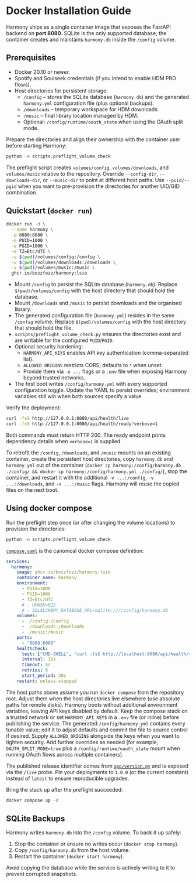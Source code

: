 # Docker Installation Guide

Harmony ships as a single container image that exposes the FastAPI backend on
**port 8080**. SQLite is the only supported database; the container creates and
maintains `harmony.db` inside the `/config` volume.

## Prerequisites

- Docker 20.10 or newer.
- Spotify and Soulseek credentials (if you intend to enable HDM PRO flows).
- Host directories for persistent storage:
  - `/config` – stores the SQLite database (`harmony.db`) and the generated
    `harmony.yml` configuration file (plus optional backups).
  - `/downloads` – temporary workspace for HDM downloads.
  - `/music` – final library location managed by HDM.
  - Optional: `/config/runtime/oauth_state` when using the OAuth split mode.

Prepare the directories and align their ownership with the container user
before starting Harmony:

```bash
python -m scripts.preflight_volume_check
```

The preflight script creates `volumes/config`, `volumes/downloads`, and
`volumes/music` relative to the repository. Override `--config-dir`,
`--downloads-dir`, or `--music-dir` to point at different host paths. Use
`--puid/--pgid` when you want to pre-provision the directories for another
UID/GID combination.

## Quickstart (`docker run`)

```bash
docker run -d \
  --name harmony \
  -p 8080:8080 \
  -e PUID=1000 \
  -e PGID=1000 \
  -e TZ=Etc/UTC \
  -v $(pwd)/volumes/config:/config \
  -v $(pwd)/volumes/downloads:/downloads \
  -v $(pwd)/volumes/music:/music \
  ghcr.io/bozzfozz/harmony:lsio
```

- Mount `/config` to persist the SQLite database (`harmony.db`). Replace
  `$(pwd)/volumes/config` with the host directory that should hold the database.
- Mount `/downloads` and `/music` to persist downloads and the organised
  library.
- The generated configuration file (`harmony.yml`) resides in the same `/config`
  volume. Replace `$(pwd)/volumes/config` with the host directory that should
  hold the file.
- `scripts/preflight_volume_check.py` ensures the directories exist and are
  writable for the configured `PUID`/`PGID`.
- Optional security hardening:
  - `HARMONY_API_KEYS` enables API key authentication (comma-separated list).
  - `ALLOWED_ORIGINS` restricts CORS; defaults to `*` when unset.
  - Provide them via `-e ...` flags or a `.env` file when exposing Harmony
    beyond trusted networks.
- The first boot writes `/config/harmony.yml` with every supported configuration
  toggle. Update the YAML to persist overrides; environment variables still win
  when both sources specify a value.

Verify the deployment:

```bash
curl -fsS http://127.0.0.1:8080/api/health/live
curl -fsS http://127.0.0.1:8080/api/health/ready?verbose=1
```

Both commands must return HTTP 200. The ready endpoint prints dependency details when
`verbose=1` is supplied.

To retrofit the `/config`, `/downloads`, and `/music` mounts on an existing
container, create the persistent host directories, copy `harmony.db` and
`harmony.yml` out of the container (`docker cp harmony:/config/harmony.db
./config/ && docker cp harmony:/config/harmony.yml ./config/`), stop the
container, and restart it with the additional `-v ...:/config`,
`-v ...:/downloads`, and `-v ...:/music` flags. Harmony will reuse the copied
files on the next boot.

## Using docker compose

Run the preflight step once (or after changing the volume locations) to provision
the directories:

```bash
python -m scripts.preflight_volume_check
```

[`compose.yaml`](../../compose.yaml) is the canonical docker compose definition:

```yaml
services:
  harmony:
    image: ghcr.io/bozzfozz/harmony:lsio
    container_name: harmony
    environment:
      - PUID=1000
      - PGID=1000
      - TZ=Etc/UTC
      # - UMASK=022
      # - SQLALCHEMY_DATABASE_URL=sqlite:////config/harmony.db
    volumes:
      - ./config:/config
      - ./downloads:/downloads
      - ./music:/music
    ports:
      - "8080:8080"
    healthcheck:
      test: ["CMD-SHELL", "curl -fsS http://localhost:8080/api/health/ready || exit 1"]
      interval: 15s
      timeout: 5s
      retries: 5
      start_period: 20s
    restart: unless-stopped
```

The host paths above assume you run `docker compose` from the repository root.
Adjust them when the host directories live elsewhere (use absolute paths for
remote disks). Harmony boots without additional environment variables, leaving
API keys disabled by default. Keep the compose stack on a trusted network or set
`HARMONY_API_KEYS` in a `.env` file (or inline) before publishing the service.
The generated `/config/harmony.yml` contains every tunable value; edit it to
adjust defaults and commit the file to source control if desired. Supply
`ALLOWED_ORIGINS` alongside the keys when you want to tighten security. Add
further overrides as needed (for example, `OAUTH_SPLIT_MODE=true` plus a
`/config/runtime/oauth_state` mount when running OAuth flows across multiple
containers).

The published release identifier comes from [`app/version.py`](../../app/version.py)
and is exposed via the `/live` probe. Pin your deployments to `1.0.0` (or the
current constant) instead of `latest` to ensure reproducible upgrades.

Bring the stack up after the preflight succeeded:

```bash
docker compose up -d
```

## SQLite Backups

Harmony writes `harmony.db` into the `/config` volume. To back it up safely:

1. Stop the container or ensure no writes occur (`docker stop harmony`).
2. Copy `/config/harmony.db` from the host volume.
3. Restart the container (`docker start harmony`).

Avoid copying the database while the service is actively writing to it to prevent
corrupted snapshots.
